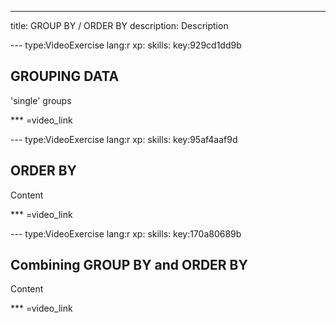 ---
title: GROUP BY / ORDER BY
description: Description

--- type:VideoExercise lang:r xp: skills: key:929cd1dd9b
## GROUPING DATA 
'single' groups

*** =video_link

--- type:VideoExercise lang:r xp: skills: key:95af4aaf9d
## ORDER BY 
Content

*** =video_link

--- type:VideoExercise lang:r xp: skills: key:170a80689b
## Combining GROUP BY and ORDER BY 
Content

*** =video_link
